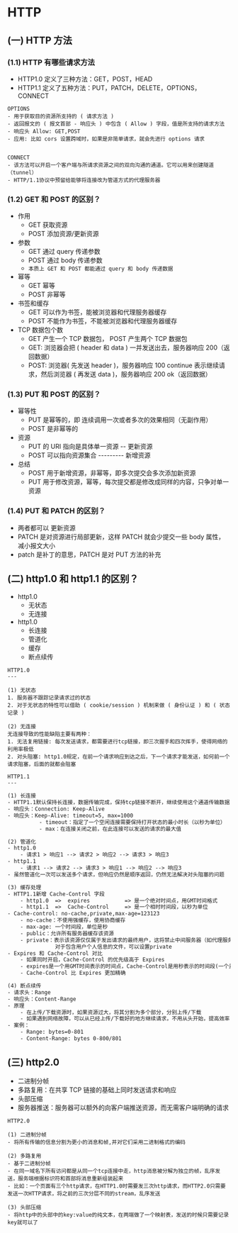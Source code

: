 # HTTP

## (一) HTTP 方法

### (1.1) HTTP 有哪些请求方法

- HTTP1.0 定义了三种方法：GET，POST，HEAD
- HTTP1.1 定义了五种方法：PUT，PATCH，DELETE，OPTIONS，CONNECT

```
OPTIONS
- 用于获取目的资源所支持的 ( 请求方法 )
- 返回报文的 ( 报文首部 - 响应头 ) 中包含 ( Allow ) 字段，值是所支持的请求方法
- 响应头 Allow: GET,POST
- 应用: 比如 cors 设置跨域时，如果是非简单请求，就会先进行 options 请求


CONNECT
- 该方法可以开启一个客户端与所请求资源之间的双向沟通的通道。它可以用来创建隧道（tunnel）
- HTTP/1.1协议中预留给能够将连接改为管道方式的代理服务器
```

### (1.2) GET 和 POST 的区别？

- 作用
  - GET 获取资源
  - POST 添加资源/更新资源
- 参数
  - GET 通过 query 传递参数
  - POST 通过 body 传递参数
  - `本质上 GET 和 POST 都能通过 query 和 body 传递数据`
- 幂等
  - GET 幂等
  - POST 非幂等
- 书签和缓存
  - GET 可以作为书签，能被浏览器和代理服务器缓存
  - POST 不能作为书签，不能被浏览器和代理服务器缓存
- TCP 数据包个数
  - GET 产生一个 TCP 数据包， POST 产生两个 TCP 数据包
  - GET: 浏览器会把 ( header 和 data ) 一并发送出去，服务器响应 200（返回数据）
  - POST: 浏览器( 先发送 header )，服务器响应 100 continue 表示继续请求，然后浏览器 ( 再发送 data )，服务器响应 200 ok（返回数据）

### (1.3) PUT 和 POST 的区别？

- 幂等性
  - PUT 是幂等的，即 连续调用一次或者多次的效果相同（无副作用）
  - POST 是非幂等的
- 资源
  - PUT 的 URI 指向是具体单一资源 -- 更新资源
  - POST 可以指向资源集合 --------- 新增资源
- 总结
  - POST 用于新增资源，非幂等，即多次提交会多次添加新资源
  - PUT 用于修改资源，幂等，每次提交都是修改成同样的内容，只争对单一资源

### (1.4) PUT 和 PATCH 的区别？

- 两者都可以 更新资源
- PATCH 是对资源进行局部更新，这样 PATCH 就会少提交一些 body 属性，减小报文大小
- patch 是补丁的意思，PATCH 是对 PUT 方法的补充

## (二) http1.0 和 http1.1 的区别？

- http1.0
  - 无状态
  - 无连接
- http1.0
  - 长连接
  - 管道化
  - 缓存
  - 断点续传

```HTTP1.0
HTTP1.0
---

(1) 无状态
1. 服务器不跟踪记录请求过的状态
2. 对于无状态的特性可以借助 ( cookie/session ) 机制来做 ( 身份认证 ) 和 ( 状态记录 )

(2) 无连接
无连接导致的性能缺陷主要有两种：
1. 无法复用链接: 每次发送请求，都需要进行tcp链接，即三次握手和四次挥手，使得网络的利用率极低
2. 对头阻塞: http1.0规定，在前一个请求响应到达之后，下一个请求才能发送，如何前一个请求阻塞，后面的就都会阻塞
```

```HTTP1.1
HTTP1.1
---

(1) 长连接
- HTTP1.1默认保持长连接，数据传输完成，保持tcp链接不断开，继续使用这个通道传输数据
- 响应头：Connection: Keep-Alive
- 响应头：Keep-Alive: timeout=5, max=1000
          - timeout：指定了一个空闲连接需要保持打开状态的最小时长（以秒为单位）
          - max：在连接关闭之前，在此连接可以发送的请求的最大值

(2) 管道化
- http1.0
    - 请求1 > 响应1 --> 请求2 > 响应2 --> 请求3 > 响应3
- http1.1
    - 请求1 --> 请求2 --> 请求3 > 响应1 --> 响应2 --> 响应3
- 虽然管道化一次可以发送多个请求，但响应仍然是顺序返回，仍然无法解决对头阻塞的问题

(3) 缓存处理
- HTTP1.1新增 Cache-Control 字段
    - http1.0  =>  expires           => 是一个绝对时间点，用GMT时间格式
    - http1.1  =>  Cache-Control     => 是一个相时时间段，以秒为单位
- Cache-control: no-cache,private,max-age=123123
    - no-cache：不使用强缓存，使用协商缓存
    - max-age: 一个时间段，单位是秒
    - public：允许所有服务器缓存该资源
    - private：表示该资源仅仅属于发出请求的最终用户，这将禁止中间服务器（如代理服务器）缓存此类资源
               对于包含用户个人信息的文件，可以设置private
- Expires 和 Cache-Control 对比
    - 如果同时开启，Cache-Control 的优先级高于 Expires
    - expires是一个用GMT时间表示的时间点，Cache-Control是用秒表示的时间段(一个差值)，都是和浏览器本地时间做对比
    - Cache-Control 比 Expires 更加精确

(4) 断点续传
- 请求头：Range
- 响应头：Content-Range
- 原理
    - 在上传/下载资源时，如果资源过大，将其分割为多个部分，分别上传/下载
    - 如果遇到网络故障，可以从已经上传/下载好的地方继续请求，不用从头开始，提高效率
- 案例：
    - Range: bytes=0-801
    - Content-Range: bytes 0-800/801
```

## (三) http2.0

- 二进制分帧
- 多路复用：在共享 TCP 链接的基础上同时发送请求和响应
- 头部压缩
- 服务器推送：服务器可以额外的向客户端推送资源，而无需客户端明确的请求

```
HTTP2.0

(1) 二进制分帧
- 将所有传输的信息分割为更小的消息和帧,并对它们采用二进制格式的编码

(2) 多路复用
- 基于二进制分帧
- 在同一域名下所有访问都是从同一个tcp连接中走，http消息被分解为独立的帧，乱序发送，服务端根据标识符和首部将消息重新组装起来
- 比如：一个页面有三个http请求，在HTTP1.0时需要发三次http请求，而HTTP2.0只需要发送一次HTTP请求，将之前的三次分层不同的stream，乱序发送

(3) 头部压缩
- 将http中的头部中的key:value的纯文本，在两端做了一个映射表，发送的时候只需要记录key就可以了
```
